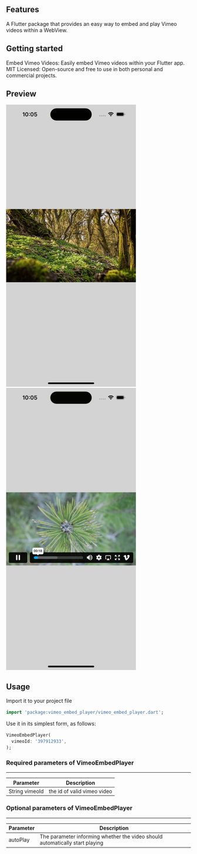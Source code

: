 ## Features

A Flutter package that provides an easy way to embed and play Vimeo videos within a WebView.

## Getting started

Embed Vimeo Videos: Easily embed Vimeo videos within your Flutter app.
MIT Licensed: Open-source and free to use in both personal and commercial projects.

## Preview

![vimeo_embed_player](https://github.com/Olosss/vimeo_embed_player/blob/main/assets/player.png?raw=true)
![vimeo_embed_player_actions](https://github.com/Olosss/vimeo_embed_player/blob/main/assets/playerActions.png?raw=true)

## Usage

Import it to your project file

```dart
import 'package:vimeo_embed_player/vimeo_embed_player.dart';
```

Use it in its simplest form, as follows:

```dart
VimeoEmbedPlayer(
  vimeoId: '397912933',
);
```

### Required parameters of VimeoEmbedPlayer
------------
| Parameter      | Description                 |
|----------------|-----------------------------|
| String vimeoId | the id of valid vimeo video |

### Optional parameters of VimeoEmbedPlayer
------------
| Parameter   | Description                                                                                     |
|-------------|-------------------------------------------------------------------------------------------------|
| autoPlay    | The parameter informing whether the video should automatically start playing                    |
